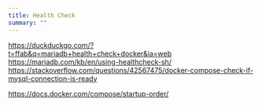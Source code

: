 ```yaml
---
title: Health Check
summary: ""
---
```


https://duckduckgo.com/?t=ffab&q=mariadb+health+check+docker&ia=web
https://mariadb.com/kb/en/using-healthcheck-sh/
https://stackoverflow.com/questions/42567475/docker-compose-check-if-mysql-connection-is-ready

https://docs.docker.com/compose/startup-order/
